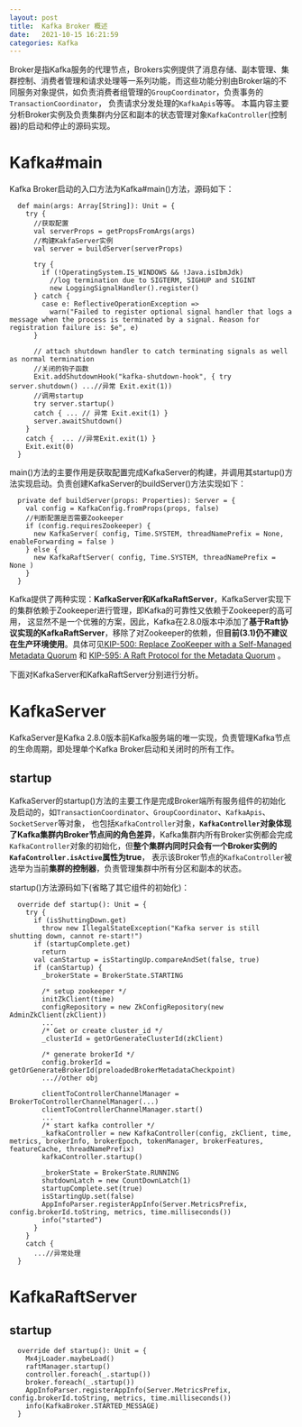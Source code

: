 ```yaml
---
layout: post 
title:  Kafka Broker 概述
date:   2021-10-15 16:21:59 
categories: Kafka
---
```


Broker是指Kafka服务的代理节点，Brokers实例提供了消息存储、副本管理、集群控制、消费者管理和请求处理等一系列功能，而这些功能分别由Broker端的不同服务对象提供，如负责消费者组管理的`GroupCoordinator`，负责事务的`TransactionCoordinator`，
负责请求分发处理的`KafkaApis`等等。 本篇内容主要分析Broker实例及负责集群内分区和副本的状态管理对象`KafkaController`(控制器)的启动和停止的源码实现。


# Kafka#main

Kafka Broker启动的入口方法为Kafka#main()方法，源码如下：

```
  def main(args: Array[String]): Unit = {
    try {
      //获取配置
      val serverProps = getPropsFromArgs(args)
      //构建KakfaServer实例
      val server = buildServer(serverProps)

      try {
        if (!OperatingSystem.IS_WINDOWS && !Java.isIbmJdk)
          //log termination due to SIGTERM, SIGHUP and SIGINT
          new LoggingSignalHandler().register()
      } catch {
        case e: ReflectiveOperationException =>
          warn("Failed to register optional signal handler that logs a message when the process is terminated by a signal. Reason for registration failure is: $e", e)
      }

      // attach shutdown handler to catch terminating signals as well as normal termination
      //关闭的钩子函数
      Exit.addShutdownHook("kafka-shutdown-hook", { try server.shutdown() ...//异常 Exit.exit(1))
      //调用startup
      try server.startup()
      catch { ... // 异常 Exit.exit(1) }
      server.awaitShutdown()
    }
    catch {  ... //异常Exit.exit(1) }
    Exit.exit(0)
  }
```

main()方法的主要作用是获取配置完成KafkaServer的构建，并调用其startup()方法实现启动。负责创建KafkaServer的buildServer()方法实现如下：

```
  private def buildServer(props: Properties): Server = {
    val config = KafkaConfig.fromProps(props, false)
    //判断配置是否需要Zookeeper
    if (config.requiresZookeeper) {
      new KafkaServer( config, Time.SYSTEM, threadNamePrefix = None, enableForwarding = false )
    } else {
      new KafkaRaftServer( config, Time.SYSTEM, threadNamePrefix = None )
    }
  }
```

Kafka提供了两种实现：**KafkaServer和KafkaRaftServer**，KafkaServer实现下的集群依赖于Zookeeper进行管理，即Kafka的可靠性又依赖于Zookeeper的高可用，
这显然不是一个优雅的方案，因此，Kafka在2.8.0版本中添加了**基于Raft协议实现的KafkaRaftServer**，移除了对Zookeeper的依赖，但**目前(3.1)仍不建议在生产环境使用**。具体可见[KIP-500: Replace ZooKeeper with a Self-Managed Metadata Quorum](https://cwiki.apache.org/confluence/display/KAFKA/KIP-500%3A+Replace+ZooKeeper+with+a+Self-Managed+Metadata+Quorum) 和 [KIP-595: A Raft Protocol for the Metadata Quorum](https://cwiki.apache.org/confluence/display/KAFKA/KIP-595%3A+A+Raft+Protocol+for+the+Metadata+Quorum) 。

下面对KafkaServer和KafkaRaftServer分别进行分析。

# KafkaServer

KafkaServer是Kafka 2.8.0版本前Kafka服务端的唯一实现，负责管理Kafka节点的生命周期，即处理单个Kafka Broker启动和关闭时的所有工作。

## startup

KafkaServer的startup()方法的主要工作是完成Broker端所有服务组件的初始化及启动的，如`TransactionCoordinator`、`GroupCoordinator`、`KafkaApis`、`SocketServer`等对象，
也包括`KafkaController`对象，**`KafkaController`对象体现了Kafka集群内Broker节点间的角色差异**，Kafka集群内所有Broker实例都会完成`KafkaController`对象的初始化，但**整个集群内同时只会有一个Broker实例的`KafaController.isActive`属性为true**，
表示该Broker节点的`KafkaController`被选举为当前**集群的控制器**，负责管理集群中所有分区和副本的状态。

startup()方法源码如下(省略了其它组件的初始化)：

```
  override def startup(): Unit = {
    try {
      if (isShuttingDown.get)
        throw new IllegalStateException("Kafka server is still shutting down, cannot re-start!")
      if (startupComplete.get)
        return
      val canStartup = isStartingUp.compareAndSet(false, true)
      if (canStartup) {
        _brokerState = BrokerState.STARTING

        /* setup zookeeper */
        initZkClient(time)
        configRepository = new ZkConfigRepository(new AdminZkClient(zkClient))
        ...
        /* Get or create cluster_id */
        _clusterId = getOrGenerateClusterId(zkClient)

        /* generate brokerId */
        config.brokerId = getOrGenerateBrokerId(preloadedBrokerMetadataCheckpoint)
        ...//other obj

        clientToControllerChannelManager = BrokerToControllerChannelManager(...)
        clientToControllerChannelManager.start()
        ...
        /* start kafka controller */
        _kafkaController = new KafkaController(config, zkClient, time, metrics, brokerInfo, brokerEpoch, tokenManager, brokerFeatures, featureCache, threadNamePrefix)
        kafkaController.startup()

        _brokerState = BrokerState.RUNNING
        shutdownLatch = new CountDownLatch(1)
        startupComplete.set(true)
        isStartingUp.set(false)
        AppInfoParser.registerAppInfo(Server.MetricsPrefix, config.brokerId.toString, metrics, time.milliseconds())
        info("started")
      }
    }
    catch {
      ...//异常处理
  }
```



# KafkaRaftServer



## startup



```
  override def startup(): Unit = {
    Mx4jLoader.maybeLoad()
    raftManager.startup()
    controller.foreach(_.startup())
    broker.foreach(_.startup())
    AppInfoParser.registerAppInfo(Server.MetricsPrefix, config.brokerId.toString, metrics, time.milliseconds())
    info(KafkaBroker.STARTED_MESSAGE)
  }
```